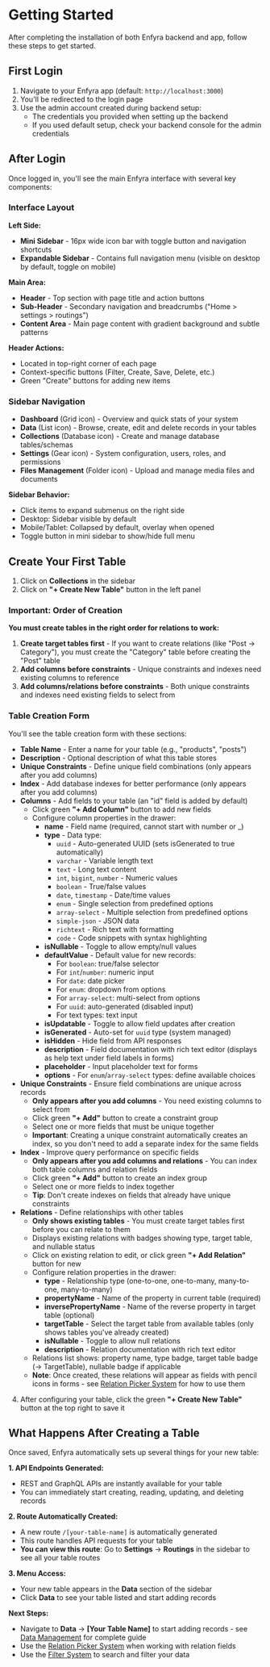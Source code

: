 # Getting Started

After completing the installation of both Enfyra backend and app, follow these steps to get started.

## First Login

1. Navigate to your Enfyra app (default: `http://localhost:3000`)
2. You'll be redirected to the login page
3. Use the admin account created during backend setup:
   - The credentials you provided when setting up the backend
   - If you used default setup, check your backend console for the admin credentials

## After Login

Once logged in, you'll see the main Enfyra interface with several key components:

### Interface Layout

**Left Side:**
- **Mini Sidebar** - 16px wide icon bar with toggle button and navigation shortcuts
- **Expandable Sidebar** - Contains full navigation menu (visible on desktop by default, toggle on mobile)

**Main Area:**
- **Header** - Top section with page title and action buttons
- **Sub-Header** - Secondary navigation and breadcrumbs ("Home > settings > routings")
- **Content Area** - Main page content with gradient background and subtle patterns

**Header Actions:**
- Located in top-right corner of each page
- Context-specific buttons (Filter, Create, Save, Delete, etc.)
- Green "Create" buttons for adding new items

### Sidebar Navigation

- **Dashboard** (Grid icon) - Overview and quick stats of your system
- **Data** (List icon) - Browse, create, edit and delete records in your tables
- **Collections** (Database icon) - Create and manage database tables/schemas
- **Settings** (Gear icon) - System configuration, users, roles, and permissions
- **Files Management** (Folder icon) - Upload and manage media files and documents

**Sidebar Behavior:**
- Click items to expand submenus on the right side
- Desktop: Sidebar visible by default
- Mobile/Tablet: Collapsed by default, overlay when opened
- Toggle button in mini sidebar to show/hide full menu

## Create Your First Table

1. Click on **Collections** in the sidebar
2. Click on **"+ Create New Table"** button in the left panel

### Important: Order of Creation

**You must create tables in the right order for relations to work:**
1. **Create target tables first** - If you want to create relations (like "Post → Category"), you must create the "Category" table before creating the "Post" table
2. **Add columns before constraints** - Unique constraints and indexes need existing columns to reference
3. **Add columns/relations before constraints** - Both unique constraints and indexes need existing fields to select from

### Table Creation Form

You'll see the table creation form with these sections:

   - **Table Name** - Enter a name for your table (e.g., "products", "posts")
   - **Description** - Optional description of what this table stores
   - **Unique Constraints** - Define unique field combinations (only appears after you add columns)
   - **Index** - Add database indexes for better performance (only appears after you add columns)  
   - **Columns** - Add fields to your table (an "id" field is added by default)
     - Click green **"+ Add Column"** button to add new fields
     - Configure column properties in the drawer:
       - **name** - Field name (required, cannot start with number or \_)
       - **type** - Data type:
         - `uuid` - Auto-generated UUID (sets isGenerated to true automatically)
         - `varchar` - Variable length text
         - `text` - Long text content
         - `int`, `bigint`, `number` - Numeric values
         - `boolean` - True/false values
         - `date`, `timestamp` - Date/time values
         - `enum` - Single selection from predefined options
         - `array-select` - Multiple selection from predefined options
         - `simple-json` - JSON data
         - `richtext` - Rich text with formatting
         - `code` - Code snippets with syntax highlighting
       - **isNullable** - Toggle to allow empty/null values
       - **defaultValue** - Default value for new records:
         - For `boolean`: true/false selector
         - For `int`/`number`: numeric input
         - For `date`: date picker
         - For `enum`: dropdown from options
         - For `array-select`: multi-select from options
         - For `uuid`: auto-generated (disabled input)
         - For text types: text input
       - **isUpdatable** - Toggle to allow field updates after creation
       - **isGenerated** - Auto-set for `uuid` type (system managed)
       - **isHidden** - Hide field from API responses
       - **description** - Field documentation with rich text editor (displays as help text under field labels in forms)
       - **placeholder** - Input placeholder text for forms
       - **options** - For `enum`/`array-select` types: define available choices
   - **Unique Constraints** - Ensure field combinations are unique across records
     - **Only appears after you add columns** - You need existing columns to select from
     - Click green **"+ Add"** button to create a constraint group
     - Select one or more fields that must be unique together
     - **Important**: Creating a unique constraint automatically creates an index, so you don't need to add a separate index for the same fields
   - **Index** - Improve query performance on specific fields
     - **Only appears after you add columns and relations** - You can index both table columns and relation fields
     - Click green **"+ Add"** button to create an index group
     - Select one or more fields to index together
     - **Tip**: Don't create indexes on fields that already have unique constraints
   - **Relations** - Define relationships with other tables
     - **Only shows existing tables** - You must create target tables first before you can relate to them
     - Displays existing relations with badges showing type, target table, and nullable status
     - Click on existing relation to edit, or click green **"+ Add Relation"** button for new
     - Configure relation properties in the drawer:
       - **type** - Relationship type (one-to-one, one-to-many, many-to-one, many-to-many)
       - **propertyName** - Name of the property in current table (required)
       - **inversePropertyName** - Name of the reverse property in target table (optional)
       - **targetTable** - Select the target table from available tables (only shows tables you've already created)
       - **isNullable** - Toggle to allow null relations
       - **description** - Relation documentation with rich text editor
     - Relations list shows: property name, type badge, target table badge (→ TargetTable), nullable badge if applicable
     - **Note**: Once created, these relations will appear as fields with pencil icons in forms - see [Relation Picker System](./relation-picker.md) for how to use them

4. After configuring your table, click the green **"+ Create New Table"** button at the top right to save it

## What Happens After Creating a Table

Once saved, Enfyra automatically sets up several things for your new table:

**1. API Endpoints Generated:**
- REST and GraphQL APIs are instantly available for your table
- You can immediately start creating, reading, updating, and deleting records

**2. Route Automatically Created:**
- A new route `/[your-table-name]` is automatically generated
- This route handles API requests for your table
- **You can view this route**: Go to **Settings** → **Routings** in the sidebar to see all your table routes

**3. Menu Access:**
- Your new table appears in the **Data** section of the sidebar
- Click **Data** to see your table listed and start adding records

**Next Steps:**
- Navigate to **Data** → **[Your Table Name]** to start adding records - see [Data Management](./data-management.md) for complete guide
- Use the [Relation Picker System](./relation-picker.md) when working with relation fields
- Use the [Filter System](./filter-system.md) to search and filter your data
